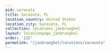 ```yaml
---
pid: sarasota
title: Sarasota, FL
location_country: United States
location_city: Sarasota, FL
collection: locations_janbrueghel
layout: locationpage_janbrueghel
order: '132'
permalink: "/janbrueghel/locations/sarasota"
---
```

